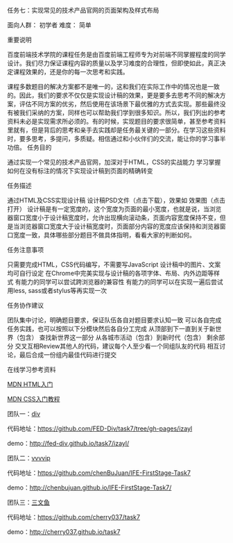 任务七：实现常见的技术产品官网的页面架构及样式布局

面向人群：
    初学者
难度：
    简单

重要说明

百度前端技术学院的课程任务是由百度前端工程师专为对前端不同掌握程度的同学设计。我们尽力保证课程内容的质量以及学习难度的合理性，但即使如此，真正决定课程效果的，还是你的每一次思考和实践。

课程多数题目的解决方案都不是唯一的，这和我们在实际工作中的情况也是一致的。因此，我们的要求不仅仅是实现设计稿的效果，更是要多去思考不同的解决方案，评估不同方案的优劣，然后使用在该场景下最优雅的方式去实现。那些最终没有被我们采纳的方案，同样也可以帮助我们学到很多知识。所以，我们列出的参考资料未必是实现需求所必须的。有的时候，实现题目的要求很简单，甚至参考资料里就有，但是背后的思考和亲手去实践却是任务最关键的一部分。在学习这些资料时，要多思考，多提问，多质疑。相信通过和小伙伴们的交流，能让你的学习事半功倍。
任务目的

   通过实现一个常见的技术产品官网，加深对于HTML，CSS的实战能力
   学习掌握如何在没有标注的情况下实现设计稿到页面的精确转变

任务描述

   通过HTML及CSS实现设计稿 设计稿PSD文件（点击下载），效果如 效果图（点击打开）
   设计稿是有一定宽度的，这个宽度为页面的最小宽度，也就是说，当浏览器窗口宽度小于设计稿宽度时，允许出现横向滚动条，页面内容宽度保持不变，但是当浏览器窗口宽度大于设计稿宽度时，页面部分内容的宽度应该保持和浏览器窗口宽度一致，具体哪些部分题目不做具体指明，看看大家的判断如何。

任务注意事项

   只需要完成HTML，CSS代码编写，不需要写JavaScript
   设计稿中的图片、文案均可自行设定
   在Chrome中完美实现与设计稿的各项字体、布局、内外边距等样式
   有能力的同学可以尝试跨浏览器的兼容性
   有能力的同学可以在实现一遍后尝试用less, sass或者stylus等再实现一次

任务协作建议

   团队集中讨论，明确题目要求，保证队伍各自对题目要求认知一致
   可以各自完成任务实践，也可以按照以下分模块然后各自分工完成
   从顶部到下一直到关于新世界（包含）
   查找新世界这一部分
   从各城市活动（包含）到新时代（包含）
   剩余部分
   交叉互相Review其他人的代码，建议每个人至少看一个同组队友的代码
   相互讨论，最后合成一份组内最佳代码进行提交

在线学习参考资料

   [MDN HTML入门](https://developer.mozilla.org/zh-CN/docs/Web/Guide/HTML/Introduction)

   [MDN CSS入门教程](https://developer.mozilla.org/zh-CN/docs/Web/Guide/CSS/Getting_started)

团队一：[div](http://ife.baidu.com/group/profile?groupId=928)

  代码地址：https://github.com/FED-Div/task7/tree/gh-pages/izayl

  demo：http://fed-div.github.io/task7/izayl/

团队二：[vvvvip](http://ife.baidu.com/group/profile?groupId=392)


  代码地址：https://github.com/chenBuJuan/IFE-FirstStage-Task7

  demo：http://chenbujuan.github.io/IFE-FirstStage-Task7/

团队三：[三文鱼](http://ife.baidu.com/group/profile?groupId=983)

代码地址：https://github.com/cherry037/task7

demo：http://cherry037.github.io/task7